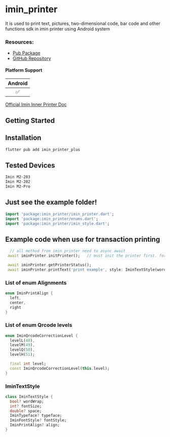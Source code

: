 # imin_printer

It is used to print text, pictures, two-dimensional code, bar code and other functions sdk in imin printer using Android system



### Resources:

- [Pub Package](https://pub.dev/packages/imin_printer)
- [GitHub Repository](https://github.com/iminsoftware/imin_printer)


#### Platform Support

| Android |
| :-----: | 
|   ✅   |


[Official Imin Inner Printer Doc](https://oss-sg.imin.sg/docs/en/PrinterSDK.html)

## Getting Started

## Installation  

```bash
flutter pub add imin_printer_plus
```




## Tested Devices

```bash
Imin M2-203 
Imin M2-202
Imin M2-Pro
```

## Just see the example folder!

```dart
import 'package:imin_printer/imin_printer.dart';
import 'package:imin_printer/enums.dart';
import 'package:imin_printer/imin_style.dart';
```

## Example code when use for transaction printing

```dart 
  // all method from imin printer need to async await
 await iminPrinter.initPrinter();   // must init the printer first. for more exmaple.. pls refer to example tab.

 await iminPrinter.getPrinterStatus();
 await iminPrinter.printText('print example', style: IminTextStyle(wordWrap: true));
```

### List of enum Alignments
```dart
enum IminPrintAlign { 
  left, 
  center, 
  right 
}

```

### List of enum Qrcode levels
```dart
enum IminQrcodeCorrectionLevel {
  levelL(48),
  levelM(49),
  levelQ(50),
  levelH(51);

  final int level;
  const IminQrcodeCorrectionLevel(this.level);
}
```

### IminTextStyle
``` dart
class IminTextStyle {
  bool? wordWrap;
  int? fontSize;
  double? space;
  IminTypeface? typeface;
  IminFontStyle? fontStyle;
  IminPrintAlign? align;
}
```